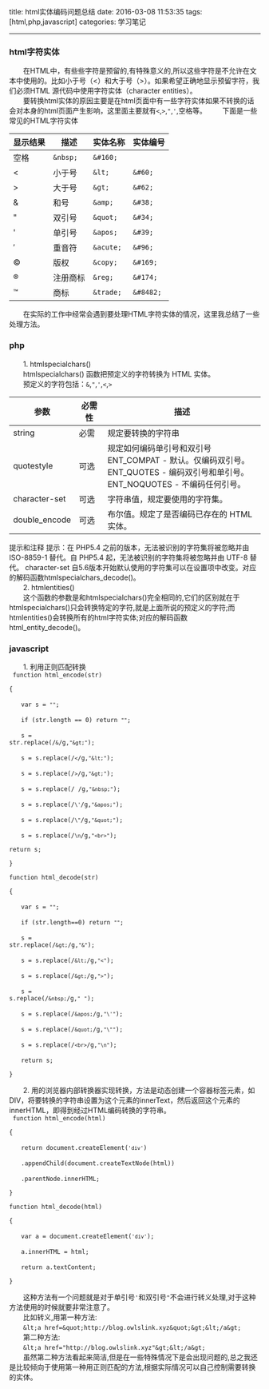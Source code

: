 title: html实体编码问题总结
date: 2016-03-08 11:53:35
tags: [html,php,javascript]
categories: 学习笔记

---
### html字符实体  
　　在HTML中，有些些字符是预留的,有特殊意义的,所以这些字符是不允许在文本中使用的。比如小于号（<）和大于号（>）。如果希望正确地显示预留字符，我们必须HTML 源代码中使用字符实体（character entities）。  
　　要转换html实体的原因主要是在html页面中有一些字符实体如果不转换的话会对本身的html页面产生影响，这里面主要就有`<`,`>`,`"`,`'`,空格等。
　　下面是一些常见的HTML字符实体  

显示结果 | 描述 | 实体名称 | 实体编号
--- | --- | --- | ---
 | 空格 | `&nbsp;` | `&#160;`
< | 小于号 | `&lt;` | `&#60;`
> | 大于号 | `&gt;` | `&#62;`
& | 和号 | `&amp;` | `&#38;`
" | 双引号 | `&quot;` | `&#34;`
' | 单引号 | `&apos;` | `&#39;`
′ | 重音符 | `&acute;` | `&#96;`
© | 版权 | `&copy;` | `&#169;`
® | 注册商标 | `&reg;` | `&#174;`
™ | 商标 | `&trade;` | `&#8482;`  
　　在实际的工作中经常会遇到要处理HTML字符实体的情况，这里我总结了一些处理方法。  
<!-- more -->
### php  
　　1. htmlspecialchars()  
　　htmlspecialchars() 函数把预定义的字符转换为 HTML 实体。  
　　预定义的字符包括：`&`,`"`,`'`,`<`,`>`  


参数 | 必需性 | 描述
--- | --- | ---
string | 必需 | 规定要转换的字符串
quotestyle | 可选 | 规定如何编码单引号和双引号<br>ENT_COMPAT - 默认。仅编码双引号。<br>ENT_QUOTES - 编码双引号和单引号。<br>ENT_NOQUOTES - 不编码任何引号。
character-set | 可选 | 字符串值，规定要使用的字符集。
double_encode | 可选 | 布尔值。规定了是否编码已存在的 HTML 实体。

提示和注释
提示：在 PHP5.4 之前的版本，无法被识别的字符集将被忽略并由 ISO-8859-1 替代。自 PHP5.4 起，无法被识别的字符集将被忽略并由 UTF-8 替代。 character-set 自5.6版本开始默认使用的字符集可以在设置项中改变。对应的解码函数htmlspecialchars_decode()。  
　　2. htmlentities()  
　　这个函数的参数是和htmlspecialchars()完全相同的,它们的区别就在于htmlspecialchars()只会转换特定的字符,就是上面所说的预定义的字符;而htmlentities()会转换所有的html字符实体;对应的解码函数html_entity_decode()。
### javascript  
　　1. 利用正则匹配转换  
<code>
	function html_encode(str)  
	{  
	　　var  s    =    `""`;  
	　　if    (str.length == 0)  return `""`;  
	　　s    =    str.replace(/`&`/g,`"&gt;"`);  
	　　s    =    s.replace(/`<`/g,`"&lt;"`);  
	　　s    =    s.replace(/`>`/g,`"&gt;"`);  
	　　s    =    s.replace(/&nbsp;/g,`"&nbsp;"`);  
	　　s    =    s.replace(/`\'`/g,`"&apos;"`);  
	　　s    =    s.replace(/`\"`/g,`"&quot;"`);  
	　　s    =    s.replace(/`\n`/g,`"<br>"`);  
	return    s;  
	}  
	function html_decode(str)  
	{  
	　　var    s    =    `""`;  
	　　if    (str.length==0)    return    `""`;  
	　　s    =    str.replace(/`&gt;`/g,`"&"`);  
	　　s    =    s.replace(/`&lt;`/g,`"<"`);  
	　　s    =    s.replace(/`&gt;`/g,`">"`);  
	　　s    =    s.replace(/`&nbsp;`/g,`"`&nbsp;`"`);  
	　　s    =    s.replace(/`&apos;`/g,`"\'"`);  
	　　s    =    s.replace(/`&quot;`/g,`"\""`);  
	　　s    =    s.replace(/`<br>`/g,`"\n"`);  
	　　return    s;  
	}  
</code>
　　2. 用的浏览器内部转换器实现转换，方法是动态创建一个容器标签元素，如DIV，将要转换的字符串设置为这个元素的innerText，然后返回这个元素的innerHTML，即得到经过HTML编码转换的字符串。  
<code>
	function html_encode(html)  
	{  
	　　return document.createElement(`'div'`)  
	　　.appendChild(document.createTextNode(html))  
	　　.parentNode.innerHTML;  
	}  
	function html_decode(html)  
	{  
	　　var a = document.createElement(`'div'`);  
	　　a.innerHTML = html;  
	　　return a.textContent;  
	}  
</code>
　　这种方法有一个问题就是对于单引号`'`和双引号`"`不会进行转义处理,对于这种方法使用的时候就要非常注意了。  
　　比如转义<a href="http://blog.owlslink.xyz"></a>,用第一种方法:  
　　`&lt;a href=&quot;http://blog.owlslink.xyz&quot;&gt;&lt;/a&gt;`  
　　第二种方法:  
　　`&lt;a href="http://blog.owlslink.xyz"&gt;&lt;/a&gt;`  
　　虽然第二种方法看起来简洁,但是在一些特殊情况下是会出现问题的,总之我还是比较倾向于使用第一种用正则匹配的方法,根据实际情况可以自己控制需要转换的实体。